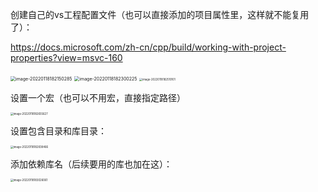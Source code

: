 创建自己的vs工程配置文件（也可以直接添加的项目属性里，这样就不能复用了）：

https://docs.microsoft.com/zh-cn/cpp/build/working-with-project-properties?view=msvc-160

<img src="C:\Users\liubo\AppData\Roaming\Typora\typora-user-images\image-20220118182150285.png" alt="image-20220118182150285" style="zoom:50%;" />

<img src="C:\Users\liubo\AppData\Roaming\Typora\typora-user-images\image-20220118182300225.png" alt="image-20220118182300225" style="zoom:50%;" />

<img src="C:\Users\liubo\AppData\Roaming\Typora\typora-user-images\image-20220118182510101.png" alt="image-20220118182510101" style="zoom:30%;" />

设置一个宏（也可以不用宏，直接指定路径）

<img src="C:\Users\liubo\AppData\Roaming\Typora\typora-user-images\image-20220118182655627.png" alt="image-20220118182655627" style="zoom:30%;" />

设置包含目录和库目录：

<img src="D:\LearnOpenGL\Porject\config\res\image-20220118182838466.png" alt="image-20220118182838466" style="zoom:30%;" />

添加依赖库名（后续要用的库也加在这）：

<img src="C:\Users\liubo\AppData\Roaming\Typora\typora-user-images\image-20220118183026061.png" alt="image-20220118183026061" style="zoom:30%;" />